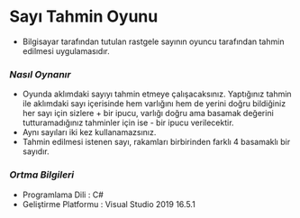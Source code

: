 # Sayı Tahmin Oyunu
- Bilgisayar tarafından tutulan rastgele sayının oyuncu tarafından tahmin edilmesi uygulamasıdır.



### _Nasıl Oynanır_
- Oyunda aklımdaki sayıyı tahmin etmeye çalışacaksınız. Yaptığınız tahmin ile aklımdaki sayı içerisinde hem varlığını hem de yerini doğru bildiğiniz her sayı için sizlere + bir ipucu, varlığı doğru ama basamak değerini tutturamadığınız tahminler için ise - bir ipucu verilecektir.
- Aynı sayıları iki kez kullanamazsınız.
- Tahmin edilmesi istenen sayı, rakamları birbirinden farklı 4 basamaklı bir sayıdır.

### _Ortma Bilgileri_
- Programlama Dili     : C#
- Geliştirme Platformu : Visual Studio 2019 16.5.1 
